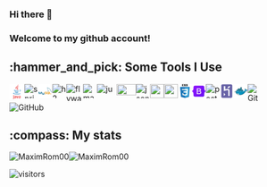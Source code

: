 ### Hi there 👋
### Welcome to my github account! 
<!--
**MaximRom00/MaximRom00** is a ✨ _special_ ✨ repository because its `README.md` (this file) appears on your GitHub profile.

Here are some ideas to get you started:

- 🔭 I’m currently working on ...
- 🌱 I’m currently learning ...
- 👯 I’m looking to collaborate on ...
- 🤔 I’m looking for help with ...
- 💬 Ask me about ...
- 📫 How to reach me: ...
- 😄 Pronouns: ...
- ⚡ Fun fact: ...
-->
<h2>:hammer_and_pick: Some Tools I Use</h2>
<p align="left">
<img align="left" src="https://raw.githubusercontent.com/devicons/devicon/master/icons/java/java-original-wordmark.svg" alt="java" width="27" height="27" />
<img align="left" src="https://www.vectorlogo.zone/logos/springio/springio-icon.svg" alt="spring" width="25" height="25" />
<img align="left" src="https://raw.githubusercontent.com/devicons/devicon/master/icons/mysql/mysql-original-wordmark.svg" alt="mysql" width="25" height="25" />
<img align="left" src="https://www.h2database.com/html/images/h2-logo-2.png" alt="h2" width="25" height="25" />
<img align="left" src="https://flyway.github.io/flywaydb.org_private/assets/logo/flyway-logo-tm.png" alt="flyway" width="30" height="30" />
<img align="left" src="https://www.svgrepo.com/show/354051/maven.svg" alt="maven" width="25" height="25"/>
<img align="left" src="https://junit.org/junit4/images/junit5-banner.png" alt="junit5" width="35" height="18"/>
<img align="left" src="http://javadox.com/org.mockito/mockito-all/1.9.0/org/mockito/logo.jpg" width="35" height="20"/>
<img align="left" src="https://cdn-icons-png.flaticon.com/512/136/136443.png" alt="json" width="25" height="25"/>
<img align="left" src="https://cdn.jsdelivr.net/gh/devicons/devicon/icons/html5/html5-original.svg" width="25" height="25"/> 
<img align="left" src="https://img.icons8.com/color/480/thymeleaf.png" width="25" height="25"/> 
<img align="left" src="https://raw.githubusercontent.com/devicons/devicon/master/icons/css3/css3-original-wordmark.svg" alt="css3" width="25" height="25" />
<img align="left" src="https://github.com/devicons/devicon/blob/master/icons/bootstrap/bootstrap-original.svg" alt="bootstrap" width="25" height="25" />
<img align="left" src="https://www.vectorlogo.zone/logos/getpostman/getpostman-icon.svg" alt="postman" width="25" height="25"/>
<img align="left" src="https://raw.githubusercontent.com/devicons/devicon/master/icons/heroku/heroku-plain.svg" alt="heroku" width="25" height="25" />
<img align="left" src="https://raw.githubusercontent.com/devicons/devicon/master/icons/docker/docker-original.svg" alt="Docker" width="25" height="25" />
<img align="left" alt="Git" width="26px" src="https://cdn.jsdelivr.net/gh/devicons/devicon/icons/git/git-original.svg" style="padding-right:10px;" />
<img  alt="GitHub" width="26px" src="https://user-images.githubusercontent.com/3369400/139448065-39a229ba-4b06-434b-bc67-616e2ed80c8f.png"  />
</p>
<h2>:compass: My stats</h2>

<p><img align="left" src="https://github-readme-stats.vercel.app/api/top-langs?username=MaximRom00&show_icons=true&locale=en&layout=compact" alt="MaximRom00" /></p>

<img src="https://github-readme-stats.vercel.app/api?username=MaximRom00&show_icons=true&count_private=true" alt="MaximRom00" />
<p><img src="https://visitor-badge.glitch.me/badge?page_id=MaximRom00.MaximRom00" alt="visitors"></p>
